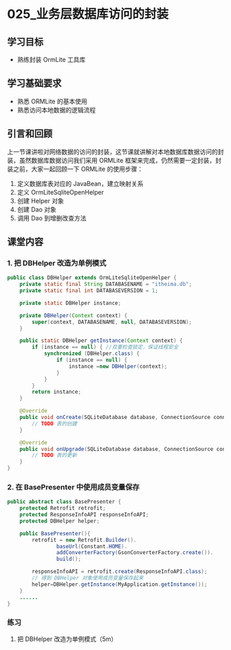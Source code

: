 # 025_业务层数据库访问的封装
## 学习目标
- 熟练封装 OrmLite 工具库

## 学习基础要求
- 熟悉 ORMLite 的基本使用
- 熟悉访问本地数据的逻辑流程

## 引言和回顾
上一节课讲啦对网络数据的访问的封装，这节课就讲解对本地数据库数据访问的封装，虽然数据库数据访问我们采用 ORMLite 框架来完成，仍然需要一定封装，封装之前，大家一起回顾一下 ORMLite 的使用步骤：

1. 定义数据库表对应的 JavaBean，建立映射关系
2. 定义 OrmLiteSqliteOpenHelper
3. 创建 Helper 对象
4. 创建 Dao 对象
5. 调用 Dao 到增删改查方法


## 课堂内容
### 1. 把 DBHelper 改造为单例模式

```java
public class DBHelper extends OrmLiteSqliteOpenHelper {
    private static final String DATABASENAME = "itheima.db";
    private static final int DATABASEVERSION = 1;

    private static DBHelper instance;

    private DBHelper(Context context) {
        super(context, DATABASENAME, null, DATABASEVERSION);
    }

    public static DBHelper getInstance(Context context) {
        if (instance == null) { //双重检查锁定，保证线程安全
            synchronized (DBHelper.class) { 
                if (instance == null) {
                    instance =new DBHelper(context);
                }
            }
        }
        return instance;
    }

    @Override
    public void onCreate(SQLiteDatabase database, ConnectionSource connectionSource) {
        // TODO 表的创建
    }

    @Override
    public void onUpgrade(SQLiteDatabase database, ConnectionSource connectionSource, int oldVersion, int newVersion) {
        // TODO 表的更新
    }
}
```

### 2. 在 BasePresenter 中使用成员变量保存
```java
public abstract class BasePresenter {
    protected Retrofit retrofit;
    protected ResponseInfoAPI responseInfoAPI;
    protected DBHelper helper;

    public BasePresenter(){
        retrofit = new Retrofit.Builder().
                baseUrl(Constant.HOME).
                addConverterFactory(GsonConverterFactory.create()).
                build();

        responseInfoAPI = retrofit.create(ResponseInfoAPI.class);
        // 得到 DBHelper 对象使用成员变量保存起来
        helper=DBHelper.getInstance(MyApplication.getInstance());
    }
    ......
}
```


### 练习
1. 把 DBHelper 改造为单例模式（5m）


